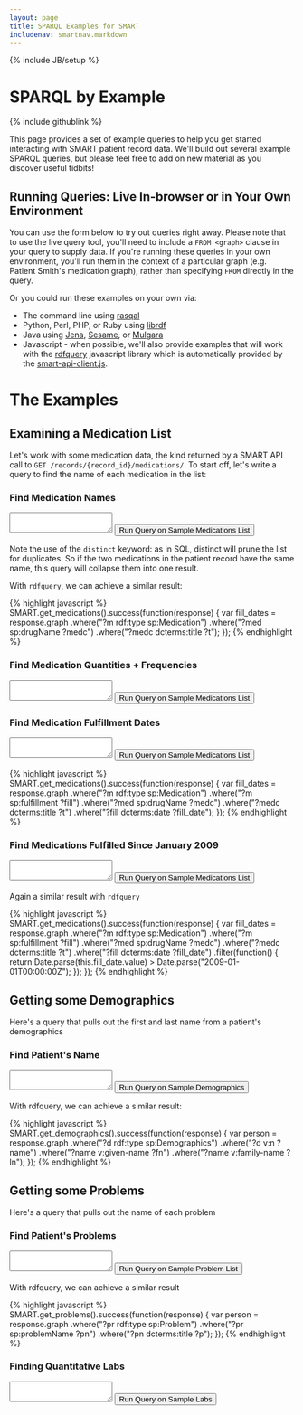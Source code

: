 ```yaml
---
layout: page
title: SPARQL Examples for SMART
includenav: smartnav.markdown
---
```


{% include JB/setup %}

<div id="toc"> </div>

# SPARQL by Example

<div class='simple_small_box'>{% include githublink %}</div>

This page provides a set of example queries to help you get started
interacting with SMART patient record data. We'll build out several
example SPARQL queries, but please feel free to add on new material as
you discover useful tidbits!


## Running Queries: Live In-browser or in Your Own Environment

You can use the form below to try out queries right away. Please note
that to use the live query tool, you'll need to include a `FROM <graph>`
clause in your query to supply data. If you're running these queries in
your own environment, you'll run them in the context of a particular
graph (e.g. Patient Smith's medication graph), rather than specifying
`FROM` directly in the query.

Or you could run these examples on your own via:

* The command line using [rasqal](http://librdf.org/rasqal)
* Python, Perl, PHP, or Ruby using [librdf](http://librdf.org)
* Java using [Jena](http://jena.sourceforge.net),
  [Sesame](http://www.openrdf.org), or [Mulgara](http://www.mulgara.org)
* Javascript - when possible, we'll also provide examples that will work with the
  [rdfquery](http://code.google.com/p/rdfquery/) javascript library which is
  automatically provided by the [smart-api-client.js](/libraries/javascript/).


# The Examples

## Examining a Medication List

Let's work with some medication data, the kind returned by a SMART API call to
`GET /records/{record_id}/medications/`. To start off, let's write a query to find
the name of each medication in the list:

### Find Medication Names

<textarea id='q_med_names'></textarea>
<button onclick='javascript:run_query($("#q_med_names"), "meds");'>
  Run Query on Sample Medications List
</button>

Note the use of the `distinct` keyword: as in SQL, distinct will prune the list
for duplicates. So if the two medications in the patient record have the same
name, this query will collapse them into one result.

With `rdfquery`, we can achieve a similar result:

{% highlight javascript %}
 SMART.get_medications().success(function(response) {
      var fill_dates = response.graph
          .where("?m rdf:type sp:Medication")
          .where("?med sp:drugName ?medc")
          .where("?medc dcterms:title ?t");
   });
{% endhighlight %}
### Find Medication Quantities + Frequencies

<textarea id='q_med_quants'></textarea>
<button onclick='javascript:run_query($("#q_med_quants"), "meds");'>
  Run Query on Sample Medications List
</button>

### Find Medication Fulfillment Dates

<textarea id='q_med_dates'></textarea>
<button onclick='javascript:run_query($("#q_med_dates"), "meds");'>
  Run Query on Sample Medications List
</button>

{% highlight javascript %}
    SMART.get_medications().success(function(response) {
      var fill_dates = response.graph
          .where("?m rdf:type sp:Medication")
          .where("?m sp:fulfillment ?fill")
          .where("?med sp:drugName ?medc")
          .where("?medc dcterms:title ?t")
          .where("?fill dcterms:date ?fill_date");
  });
{% endhighlight  %}

### Find Medications Fulfilled Since January 2009

<textarea id='q_med_since'></textarea>
<button onclick='javascript:run_query($("#q_med_since"), "meds");'>
  Run Query on Sample Medications List
</button>


Again a similar result with `rdfquery`

{% highlight javascript %}
    SMART.get_medications().success(function(response) {
        var fill_dates = response.graph
            .where("?m rdf:type sp:Medication")
            .where("?m sp:fulfillment ?fill")
            .where("?med sp:drugName ?medc")
            .where("?medc dcterms:title ?t")
            .where("?fill dcterms:date ?fill_date")
            .filter(function() {
                return Date.parse(this.fill_date.value) >  Date.parse("2009-01-01T00:00:00Z");
             });
    });
{% endhighlight  %}

## Getting some Demographics

Here's a query that pulls out the first and last name from a patient's
demographics

### Find Patient's Name

<textarea id='q_demographics'></textarea>
<button onclick='javascript:run_query($("#q_demographics"), "demographics");'>
  Run Query on Sample Demographics
</button>

With rdfquery, we can achieve a similar result: 

{% highlight javascript %}
    SMART.get_demographics().success(function(response) {
        var person = response.graph
            .where("?d rdf:type  sp:Demographics")
            .where("?d v:n  ?name")
            .where("?name v:given-name ?fn")
            .where("?name v:family-name ?ln");
    });
{% endhighlight  %}

## Getting some Problems

Here's a query that pulls out the name of each problem

### Find Patient's Problems

<textarea id='q_problems'></textarea>
<button onclick='javascript:run_query($("#q_problems"), "problems");'>
  Run Query on Sample Problem List
</button>

With rdfquery, we can achieve a similar result

{% highlight javascript %}
    SMART.get_problems().success(function(response) {
        var person = response.graph
            .where("?pr rdf:type sp:Problem")
            .where("?pr sp:problemName ?pn")
            .where("?pn dcterms:title ?p");
      });
{% endhighlight  %}


### Finding Quantitative Labs

<textarea id='q_labs'></textarea>
<button onclick='javascript:run_query($("#q_labs"), "labs");'>
  Run Query on Sample Labs
</button>


<script src='https://ajax.googleapis.com/ajax/libs/jquery/1.7.2/jquery.min.js'></script>
<script src='examples.js'></script>
<script>
  $.each(examples, function(i,e){
    var tb = $("#"+e.id);
    tb.css({width: e.width+"em", height: e.height+"em"});
    tb.val(e.q);
  });
</script>

<script src='rdf_store.js'></script>
<script>
  run_query = function(qta, store) {
    var q = qta.val();  
    var f = qta.next();

    if (f.is("div[class='response']")) {
      f.remove();  
    }

    f = $("<div class='response' style='padding: 4px; border: 1px dashed black; width: 100%; overflow-x: hidden; overflow-y: auto; height: 10em;'></div>");
    qta.after(f);
    stores[store].execute(q, 
      function(success, results){
        f.html(resultsToTable(results));
      });
  };

  var resultsToTable = function(results){
    var t = "<table><tr>",
        heads = [];

        if (results.triples) {
          results = results.triples;
          results = $.map(results, function(r){
            return {
              subject: {value: r.subject.nominalValue},
              predicate: {value: r.predicate.nominalValue},
              object: {value: r.object.nominalValue},
            }
          });

          results = results.sort(function(a,b){
            if (a.subject.value > b.subject.value) return 1;
            if (a.subject.value < b.subject.value) return -1;
            return 0;
          });
        }
        if (results.length > 0) {
          $.each(results[0], function(k,v){
            t += "<th>"+k+"</th>";
            heads.push(k);
          });
        }
        t += "</tr>"
      $.each(results, function(i,r){
        t += "<tr>";
          $.each(heads, function(i,k){
            t += "<td>"+r[k].value+"</td>";
          });
          t += "</tr>";
      });
      t += "</table>";
    return t;
  };

  var stores = {
    meds: new rdfstore.Store(),
    labs: new rdfstore.Store(),
    demographics: new rdfstore.Store(),
    problems: new rdfstore.Store(),
  };

  $.each(stores, function(k,v) {
    $.ajax(k+".xml",{"dataType": "text"}).then(function(r){
      stores[k].load("application/rdf+xml", r, function(s,r){
      });
    });
  });

</script>
